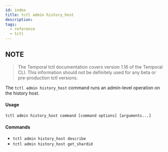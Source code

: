 ```yaml
---
id: index
title: tctl admin history_host
description: 
tags:
  - reference
  - tctl
---
```


## NOTE
> The Temporal tctl documentation covers version 1.16 of the Temporal CLI. This information should not be definitely used for any beta or pre-production tctl versions.

The `tctl admin history_host` command runs an admin-level operation on the history host.

#### Usage
`tctl admin history_host command [command options] [arguments...]`

#### Commands
- `tctl admin history_host describe`
- `tctl admin history_host get_shardid`
